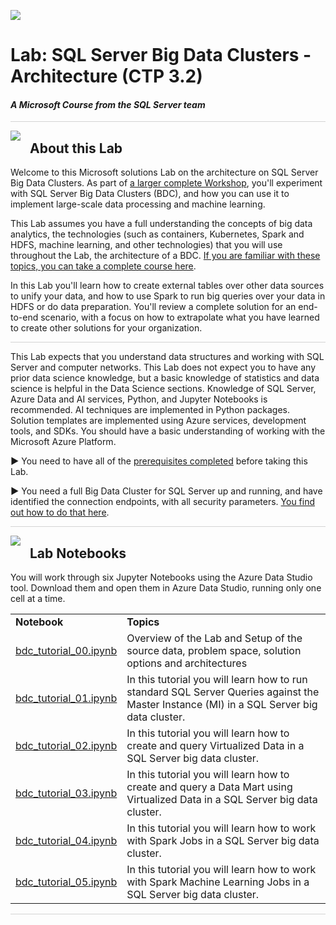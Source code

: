 ![](graphics/microsoftlogo.png)

# Lab: SQL Server Big Data Clusters - Architecture (CTP 3.2)

#### <i>A Microsoft Course from the SQL Server team</i>

<p style="border-bottom: 1px solid lightgrey;"></p>

<img style="float: left; margin: 0px 15px 15px 0px;" src="https://github.com/Microsoft/sqlworkshops/blob/master/graphics/textbubble.png?raw=true"> <h2><a name="about">About this Lab</a></h2>

Welcome to this Microsoft solutions Lab  on the architecture on SQL Server Big Data Clusters. As part of <a href="https://github.com/Microsoft/sqlworkshops/tree/master/sqlserver2019bigdataclusters" target="_blank">a larger complete Workshop</a>, you'll experiment with SQL Server Big Data Clusters (BDC), and how you can use it to implement large-scale data processing and machine learning.

This Lab assumes you have a full understanding the concepts of big data analytics, the technologies (such as containers, Kubernetes, Spark and HDFS, machine learning, and other technologies) that you will use throughout the Lab, the architecture of a BDC. <a href="https://github.com/microsoft/sqlworkshops/tree/master/sqlserver2019bigdataclusters" target="_blank">If you are familiar with these topics, you can take a complete course here</a>.

In this Lab you'll learn how to create external tables over other data sources to unify your data, and how to use Spark to run big queries over your data in HDFS or do data preparation. You'll review a complete solution for an end-to-end scenario, with a focus on how to extrapolate what you have learned to create other solutions for your organization.

<p style="border-bottom: 1px solid lightgrey;"></p>

This Lab expects that you understand data structures and working with SQL Server and computer networks. This Lab does not expect you to have any prior data science knowledge, but a basic knowledge of statistics and data science is helpful in the Data Science sections. Knowledge of SQL Server, Azure Data and AI services, Python, and Jupyter Notebooks is recommended. AI techniques are implemented in Python packages. Solution templates are implemented using Azure services, development tools, and SDKs. You should have a basic understanding of working with the Microsoft Azure Platform.

<b>▶</b> You need to have all of the <a href="https://github.com/microsoft/sqlworkshops/blob/master/sqlserver2019bigdataclusters/SQL2019BDC/00%20-%20Prerequisites.md" target="_blank">prerequisites completed</a> before taking this Lab. 

<b>▶</b> You need a full Big Data Cluster for SQL Server up and running, and have identified the connection endpoints, with all security parameters. <a href="https://docs.microsoft.com/en-us/sql/big-data-cluster/deployment-guidance?view=sqlallproducts-allversions" target="_blank">You find out how to do that here</a>.

<p style="border-bottom: 1px solid lightgrey;"></p>

<img style="float: left; margin: 0px 15px 15px 0px;" src="https://github.com/Microsoft/sqlworkshops/blob/master/graphics/bookpencil.png?raw=true"> <h2><a name="modules">Lab Notebooks</a></h2>

<p>You will work through six Jupyter Notebooks using the Azure Data Studio tool. Download them and open them in Azure Data Studio, running only one cell at a time.</p> 

<table>
  <tr><td><b>Notebook</b></td><td><b>Topics</b></td></tr>

  <tr><td><a href="https://github.com/microsoft/sqlworkshops/blob/master/sqlserver2019bigdataclusters/SQL2019BDC/notebooks/bdc_tutorial_00.ipynb" target="_blank">bdc_tutorial_00.ipynb</a></td><td> Overview of the Lab and Setup of the source data, problem space, solution options and architectures</td></tr>

  <tr><td><a href="https://github.com/microsoft/sqlworkshops/blob/master/sqlserver2019bigdataclusters/SQL2019BDC/notebooks/bdc_tutorial_01.ipynb" target="_blank">bdc_tutorial_01.ipynb</a></td><td> In this tutorial you will learn how to run standard SQL Server Queries against the Master Instance (MI) in a SQL Server big data cluster.</td></tr>

  <tr><td><a href="https://github.com/microsoft/sqlworkshops/blob/master/sqlserver2019bigdataclusters/SQL2019BDC/notebooks/bdc_tutorial_02.ipynb" target="_blank">bdc_tutorial_02.ipynb</a></td><td> In this tutorial you will learn how to create and query Virtualized Data in a SQL Server big data cluster.</td></tr>

  <tr><td><a href="https://github.com/microsoft/sqlworkshops/blob/master/sqlserver2019bigdataclusters/SQL2019BDC/notebooks/bdc_tutorial_03.ipynb" target="_blank">bdc_tutorial_03.ipynb</a></td><td> In this tutorial you will learn how to create and query a Data Mart using Virtualized Data in a SQL Server big data cluster.</td></tr>

  <tr><td><a href="https://github.com/microsoft/sqlworkshops/blob/master/sqlserver2019bigdataclusters/SQL2019BDC/notebooks/bdc_tutorial_04.ipynb" target="_blank">bdc_tutorial_04.ipynb</a></td><td> In this tutorial you will learn how to work with Spark Jobs in a SQL Server big data cluster.</td></tr>

  <tr><td><a href="https://github.com/microsoft/sqlworkshops/blob/master/sqlserver2019bigdataclusters/SQL2019BDC/notebooks/bdc_tutorial_05.ipynb" target="_blank">bdc_tutorial_05.ipynb</a></td><td> In this tutorial you will learn how to work with Spark Machine Learning Jobs in a SQL Server big data cluster.</td></tr>

</table>

<p style="border-bottom: 1px solid lightgrey;"></p>

